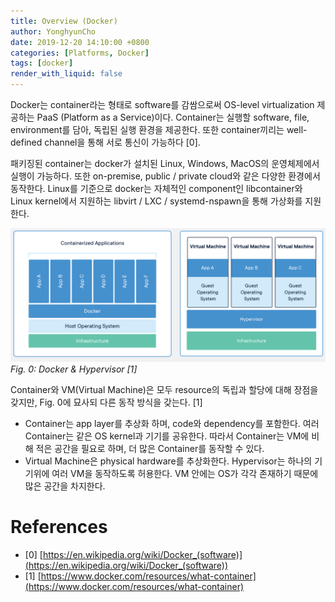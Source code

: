 ```yaml
---
title: Overview (Docker)
author: YonghyunCho
date: 2019-12-20 14:10:00 +0800
categories: [Platforms, Docker]
tags: [docker]
render_with_liquid: false
---
```


Docker는 container라는 형태로 software를 감쌈으로써 OS-level virtualization 제공하는 PaaS (Platform as a Service)이다. Container는 실행할 software, file, environment를 담아, 독립된 실행 환경을 제공한다. 또한 container끼리는 well-defined channel을 통해 서로 통신이 가능하다 [0]. 

패키징된 container는 docker가 설치된 Linux, Windows, MacOS의 운영체제에서 실행이 가능하다. 또한 on-premise, public / private cloud와 같은 다양한 환경에서 동작한다. Linux를 기준으로 docker는 자체적인 component인 libcontainer와 Linux kernel에서 지원하는 libvirt / LXC / systemd-nspawn을 통해 가상화를 지원한다. 

![Docker & Hypervisor](/assets/img/post/docker/overview/docker-vm.png)
_Fig. 0: Docker & Hypervisor [1]_

Container와 VM(Virtual Machine)은 모두 resource의 독립과 할당에 대해 장점을 갖지만, Fig. 0에 묘사되 다른 동작 방식을 갖는다. [1]

- Container는 app layer를 추상화 하며, code와 dependency를 포함한다. 여러 Container는 같은 OS kernel과 기기를 공유한다. 따라서 Container는 VM에 비해 적은 공간을 필요로 하며, 더 많은 Container를 동작할 수 있다.
- Virtual Machine은 physical hardware를 추상화한다. Hypervisor는 하나의 기기위에 여러 VM을 동작하도록 허용한다. VM 안에는 OS가 각각 존재하기 때문에 많은 공간을 차지한다.

# References

- [0] [https://en.wikipedia.org/wiki/Docker_(software)](https://en.wikipedia.org/wiki/Docker_(software))
- [1] [https://www.docker.com/resources/what-container](https://www.docker.com/resources/what-container)